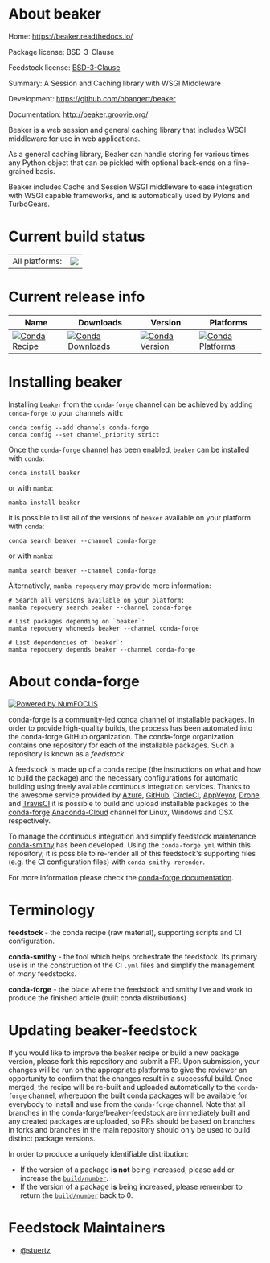 About beaker
============

Home: https://beaker.readthedocs.io/

Package license: BSD-3-Clause

Feedstock license: [BSD-3-Clause](https://github.com/conda-forge/beaker-feedstock/blob/main/LICENSE.txt)

Summary: A Session and Caching library with WSGI Middleware

Development: https://github.com/bbangert/beaker

Documentation: http://beaker.groovie.org/

Beaker is a web session and general caching library that includes WSGI
middleware for use in web applications.

As a general caching library, Beaker can handle storing for various times
any Python object that can be pickled with optional back-ends on a
fine-grained basis.

Beaker includes Cache and Session WSGI middleware to ease integration with
WSGI capable frameworks, and is automatically used by Pylons and
TurboGears.


Current build status
====================


<table><tr><td>All platforms:</td>
    <td>
      <a href="https://dev.azure.com/conda-forge/feedstock-builds/_build/latest?definitionId=3677&branchName=main">
        <img src="https://dev.azure.com/conda-forge/feedstock-builds/_apis/build/status/beaker-feedstock?branchName=main">
      </a>
    </td>
  </tr>
</table>

Current release info
====================

| Name | Downloads | Version | Platforms |
| --- | --- | --- | --- |
| [![Conda Recipe](https://img.shields.io/badge/recipe-beaker-green.svg)](https://anaconda.org/conda-forge/beaker) | [![Conda Downloads](https://img.shields.io/conda/dn/conda-forge/beaker.svg)](https://anaconda.org/conda-forge/beaker) | [![Conda Version](https://img.shields.io/conda/vn/conda-forge/beaker.svg)](https://anaconda.org/conda-forge/beaker) | [![Conda Platforms](https://img.shields.io/conda/pn/conda-forge/beaker.svg)](https://anaconda.org/conda-forge/beaker) |

Installing beaker
=================

Installing `beaker` from the `conda-forge` channel can be achieved by adding `conda-forge` to your channels with:

```
conda config --add channels conda-forge
conda config --set channel_priority strict
```

Once the `conda-forge` channel has been enabled, `beaker` can be installed with `conda`:

```
conda install beaker
```

or with `mamba`:

```
mamba install beaker
```

It is possible to list all of the versions of `beaker` available on your platform with `conda`:

```
conda search beaker --channel conda-forge
```

or with `mamba`:

```
mamba search beaker --channel conda-forge
```

Alternatively, `mamba repoquery` may provide more information:

```
# Search all versions available on your platform:
mamba repoquery search beaker --channel conda-forge

# List packages depending on `beaker`:
mamba repoquery whoneeds beaker --channel conda-forge

# List dependencies of `beaker`:
mamba repoquery depends beaker --channel conda-forge
```


About conda-forge
=================

[![Powered by
NumFOCUS](https://img.shields.io/badge/powered%20by-NumFOCUS-orange.svg?style=flat&colorA=E1523D&colorB=007D8A)](https://numfocus.org)

conda-forge is a community-led conda channel of installable packages.
In order to provide high-quality builds, the process has been automated into the
conda-forge GitHub organization. The conda-forge organization contains one repository
for each of the installable packages. Such a repository is known as a *feedstock*.

A feedstock is made up of a conda recipe (the instructions on what and how to build
the package) and the necessary configurations for automatic building using freely
available continuous integration services. Thanks to the awesome service provided by
[Azure](https://azure.microsoft.com/en-us/services/devops/), [GitHub](https://github.com/),
[CircleCI](https://circleci.com/), [AppVeyor](https://www.appveyor.com/),
[Drone](https://cloud.drone.io/welcome), and [TravisCI](https://travis-ci.com/)
it is possible to build and upload installable packages to the
[conda-forge](https://anaconda.org/conda-forge) [Anaconda-Cloud](https://anaconda.org/)
channel for Linux, Windows and OSX respectively.

To manage the continuous integration and simplify feedstock maintenance
[conda-smithy](https://github.com/conda-forge/conda-smithy) has been developed.
Using the ``conda-forge.yml`` within this repository, it is possible to re-render all of
this feedstock's supporting files (e.g. the CI configuration files) with ``conda smithy rerender``.

For more information please check the [conda-forge documentation](https://conda-forge.org/docs/).

Terminology
===========

**feedstock** - the conda recipe (raw material), supporting scripts and CI configuration.

**conda-smithy** - the tool which helps orchestrate the feedstock.
                   Its primary use is in the construction of the CI ``.yml`` files
                   and simplify the management of *many* feedstocks.

**conda-forge** - the place where the feedstock and smithy live and work to
                  produce the finished article (built conda distributions)


Updating beaker-feedstock
=========================

If you would like to improve the beaker recipe or build a new
package version, please fork this repository and submit a PR. Upon submission,
your changes will be run on the appropriate platforms to give the reviewer an
opportunity to confirm that the changes result in a successful build. Once
merged, the recipe will be re-built and uploaded automatically to the
`conda-forge` channel, whereupon the built conda packages will be available for
everybody to install and use from the `conda-forge` channel.
Note that all branches in the conda-forge/beaker-feedstock are
immediately built and any created packages are uploaded, so PRs should be based
on branches in forks and branches in the main repository should only be used to
build distinct package versions.

In order to produce a uniquely identifiable distribution:
 * If the version of a package **is not** being increased, please add or increase
   the [``build/number``](https://docs.conda.io/projects/conda-build/en/latest/resources/define-metadata.html#build-number-and-string).
 * If the version of a package **is** being increased, please remember to return
   the [``build/number``](https://docs.conda.io/projects/conda-build/en/latest/resources/define-metadata.html#build-number-and-string)
   back to 0.

Feedstock Maintainers
=====================

* [@stuertz](https://github.com/stuertz/)

